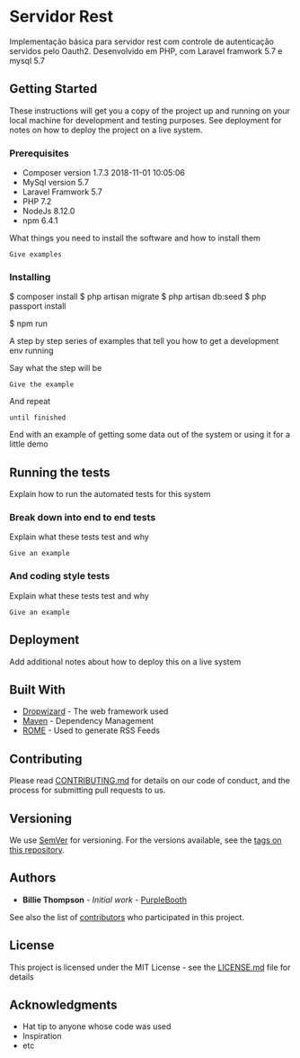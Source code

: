 # Servidor Rest

Implementação básica para servidor rest com controle de autenticação servidos pelo Oauth2. 
Desenvolvido em PHP, com Laravel framwork 5.7 e mysql 5.7

## Getting Started

These instructions will get you a copy of the project up and running on your local machine for development and testing purposes. See deployment for notes on how to deploy the project on a live system.

### Prerequisites

* Composer version 1.7.3 2018-11-01 10:05:06
* MySql version 5.7
* Laravel Framwork 5.7
* PHP 7.2
* NodeJs 8.12.0
* npm 6.4.1

What things you need to install the software and how to install them

```
Give examples
```

### Installing

$ composer install
$ php artisan migrate
$ php artisan db:seed
$ php passport install 

$ npm run 

A step by step series of examples that tell you how to get a development env running

Say what the step will be

```
Give the example
```

And repeat

```
until finished
```

End with an example of getting some data out of the system or using it for a little demo

## Running the tests

Explain how to run the automated tests for this system

### Break down into end to end tests

Explain what these tests test and why

```
Give an example
```

### And coding style tests

Explain what these tests test and why

```
Give an example
```

## Deployment

Add additional notes about how to deploy this on a live system

## Built With

* [Dropwizard](http://www.dropwizard.io/1.0.2/docs/) - The web framework used
* [Maven](https://maven.apache.org/) - Dependency Management
* [ROME](https://rometools.github.io/rome/) - Used to generate RSS Feeds

## Contributing

Please read [CONTRIBUTING.md](https://gist.github.com/PurpleBooth/b24679402957c63ec426) for details on our code of conduct, and the process for submitting pull requests to us.

## Versioning

We use [SemVer](http://semver.org/) for versioning. For the versions available, see the [tags on this repository](https://github.com/your/project/tags). 

## Authors

* **Billie Thompson** - *Initial work* - [PurpleBooth](https://github.com/PurpleBooth)

See also the list of [contributors](https://github.com/your/project/contributors) who participated in this project.

## License

This project is licensed under the MIT License - see the [LICENSE.md](LICENSE.md) file for details

## Acknowledgments

* Hat tip to anyone whose code was used
* Inspiration
* etc
